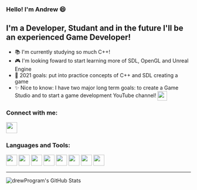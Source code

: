 ### Hello! I'm Andrew :smile:

## I'm a Developer, Studant and in the future  I'll be an experienced Game Developer!
- :books: I'm currently studying so much C++!
- :video_game: I'm looking foward to start learning more of SDL, OpenGL and Unreal Engine
- :dart: 2021 goals: put into practice concepts of C++ and SDL creating a game
- :sparkles: Nice to know: I have two major long term goals: to create a Game Studio and to start a game development YouTube channel! <img align="center" width="26px" src="https://img.icons8.com/color/48/000000/youtube-tourtials.png"/>

### Connect with me:
[<img width="30px" src="https://img.icons8.com/color/48/000000/linkedin.png"/>](https://www.linkedin.com/in/andrewlcf/)

### Languages and Tools:

<img width="30px" src="https://img.icons8.com/color/48/000000/javascript.png"/> <img width="30px" src="https://img.icons8.com/color/48/000000/react-native.png"/> <img width="30px" src="https://img.icons8.com/color/48/000000/c-plus-plus-logo.png"/> <img width="30px" src="https://img.icons8.com/color/48/000000/unreal-engine.png"/> <img width="30px" src="https://img.icons8.com/color/48/000000/visual-studio-2019.png"/> <img width="30px" src="https://img.icons8.com/color/48/000000/visual-studio-code-2019.png"/> <img width="30px" src="https://img.icons8.com/color/48/000000/ubuntu--v1.png"/> <img width="30" src="https://img.icons8.com/color/48/000000/nodejs.png"/>

---
<img align="left" alt="drewProgram's GitHub Stats" src="https://github-readme-stats.codestackr.vercel.app/api?username=drewProgram&show_icons=true&hide_border=true" />